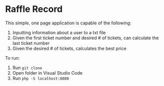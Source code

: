 # Raffle Record
This simple, one page application is capable of the following:
1. Inputting information about a user to a txt file
2. Given the first ticket number and desired # of tickets, can calculate the last ticket number
3. Given the desired # of tickets, calculates the best price

To run:
1. Run `git clone`
2. Open folder in Visual Studio Code
3. Run `php -S localhost:8080`
